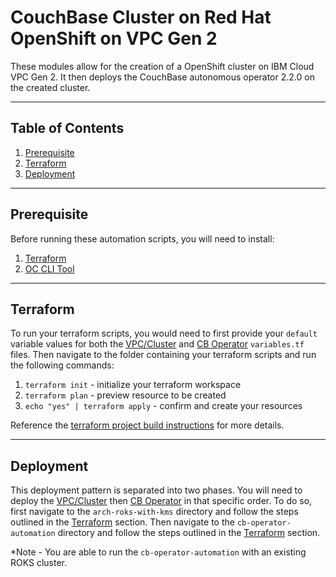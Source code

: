 # CouchBase Cluster on Red Hat OpenShift on VPC Gen 2

These modules allow for the creation of a OpenShift cluster on IBM Cloud VPC Gen 2. It then deploys the CouchBase autonomous operator 2.2.0 on the created cluster.  

---

## Table of Contents

1. [Prerequisite](#prerequisite)
2. [Terraform](#terraform)
3. [Deployment](#deployment)

---

## Prerequisite

Before running these automation scripts, you will need to install:
1. [Terraform](https://learn.hashicorp.com/tutorials/terraform/install-cli?in=terraform/aws-get-started#install-terraform)
2. [OC CLI Tool](https://docs.openshift.com/container-platform/4.7/cli_reference/openshift_cli/getting-started-cli.html#installing-openshift-cli)

---

## Terraform

To run your terraform scripts, you would need to first provide your ```default``` variable values for both the [VPC/Cluster](arch-roks-with-kms/variables.tf) and [CB Operator](cb-operator-automation/variables.tf) ```variables.tf``` files. Then navigate to the folder containing your terraform scripts and run the following commands:

1. ``` terraform init ``` - initialize your terraform workspace
2. ``` terraform plan ``` - preview resource to be created
3. ```echo "yes" | terraform apply``` - confirm and create your resources
   
Reference the [terraform project build instructions](https://learn.hashicorp.com/tutorials/terraform/aws-build?in=terraform/aws-get-started#initialize-the-directory) for more details.

---

## Deployment

This deployment pattern is separated into two phases. You will need to deploy the [VPC/Cluster](./arch-roks-with-kms/README.md) then [CB Operator](cb-operator-automation/README.md) in that specific order. To do so, first navigate to the ```arch-roks-with-kms``` directory and follow the steps outlined in the [Terraform](##Terraform) section. Then navigate to the ```cb-operator-automation``` directory and follow the steps outlined in the [Terraform](##Terraform) section.

*Note - You are able to run the ```cb-operator-automation``` with an existing ROKS cluster.